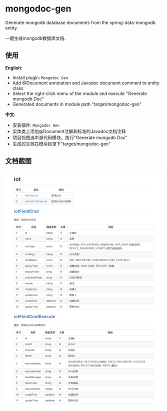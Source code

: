 # mongodoc-gen
Generate mongodb database documents from the spring-data-mongodb entity.

一键生成mongodb数据库文档.

## 使用
**English:**
- Install plugin: `Mongodoc Gen`
- Add @Document annotation and Javadoc document comment to entity class
- Select the right-click menu of the module and execute "Generate mongodb Doc"
- Generated documents in module path "target/mongodoc-gen"

**中文:**
- 安装插件: `Mongodoc Gen`
- 实体类上添加@Document注解和标准的Javadoc文档注释
- 项目视图选中源代码模块，执行"Generate mongodb Doc"
- 生成的文档在模块目录下"target/mongodoc-gen"

## 文档截图
![文档截图](document.png)

